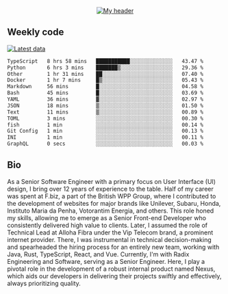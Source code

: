 <div align="center">
  <a href="https://skvggor.dev">
    <img src="https://github.com/skvggor/skvggor/assets/958723/d0c9aa9c-0c21-4219-acff-3d4f36f94691" alt="My header" />
  </a>
</div>


## Weekly code

[![Latest data](https://github.com/skvggor/skvggor/actions/workflows/main.yml/badge.svg)](https://github.com/skvggor/skvggor/actions/workflows/main.yml)

<!--START_SECTION:waka-->

```txt
TypeScript   8 hrs 58 mins   ███████████░░░░░░░░░░░░░░   43.47 %
Python       6 hrs 3 mins    ███████▒░░░░░░░░░░░░░░░░░   29.36 %
Other        1 hr 31 mins    ██░░░░░░░░░░░░░░░░░░░░░░░   07.40 %
Docker       1 hr 7 mins     █▒░░░░░░░░░░░░░░░░░░░░░░░   05.43 %
Markdown     56 mins         █░░░░░░░░░░░░░░░░░░░░░░░░   04.58 %
Bash         45 mins         █░░░░░░░░░░░░░░░░░░░░░░░░   03.69 %
YAML         36 mins         ▓░░░░░░░░░░░░░░░░░░░░░░░░   02.97 %
JSON         18 mins         ▒░░░░░░░░░░░░░░░░░░░░░░░░   01.50 %
Text         11 mins         ▒░░░░░░░░░░░░░░░░░░░░░░░░   00.89 %
TOML         3 mins          ░░░░░░░░░░░░░░░░░░░░░░░░░   00.30 %
fish         1 min           ░░░░░░░░░░░░░░░░░░░░░░░░░   00.14 %
Git Config   1 min           ░░░░░░░░░░░░░░░░░░░░░░░░░   00.13 %
INI          1 min           ░░░░░░░░░░░░░░░░░░░░░░░░░   00.11 %
GraphQL      0 secs          ░░░░░░░░░░░░░░░░░░░░░░░░░   00.03 %
```

<!--END_SECTION:waka-->

## Bio

<p>As a Senior Software Engineer with a primary focus on User Interface (UI) design, I bring over 12 years of experience to the table. Half of my career was spent at F.biz, a part of the British WPP Group, where I contributed to the development of websites for major brands like Unilever, Subaru, Honda, Instituto Maria da Penha, Votorantim Energia, and others. This role honed my skills, allowing me to emerge as a Senior Front-end Developer who consistently delivered high value to clients. Later, I assumed the role of Technical Lead at Alloha Fibra under the Vip Telecom brand, a prominent internet provider. There, I was instrumental in technical decision-making and spearheaded the hiring process for an entirely new team, working with Java, Rust, TypeScript, React, and Vue. Currently, I'm with Radix Engineering and Software, serving as a Senior Engineer. Here, I play a pivotal role in the development of a robust internal product named Nexus, which aids our developers in delivering their projects swiftly and effectively, always prioritizing quality.</p>

<!-- </details> -->

<!-- <div align="center">
  <h2>🤖 Recent Code Activity</h2>
  <img width="500" src="https://github-readme-stats.vercel.app/api/wakatime?username=skvggor&hide_title=true&layout=compact&theme=transparent" alt="Wakatime Stats" />
</div>

<br>

<div align="center">
  <h2>📈 GitHub Stats</h2>
  <img width="500" src="https://github-readme-stats.vercel.app/api?username=skvggor&show_icons=true&theme=transparent&hide_title=true&count_private=true" alt="GitHub Stats" />
</div>
 -->

